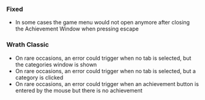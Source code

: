 <p><h3>Fixed</h3></p>
<ul>
<li>In some cases the game menu would not open anymore after closing the Achievement Window when pressing escape</li>
</ul>
<p><h3>Wrath Classic</h3></p>
<ul>
<li>On rare occasions, an error could trigger when no tab is selected, but the categories window is shown</li>
<li>On rare occasions, an error could trigger when no tab is selected, but a category is clicked</li>
<li>On rare occasions, an error could trigger when an achievement button is entered by the mouse but there is no achievement</li>
</ul>
